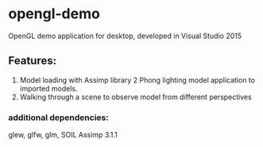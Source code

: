 # opengl-demo

OpenGL demo application for desktop, developed in Visual Studio 2015 

## Features:
1.	Model loading with Assimp library
2		Phong lighting model application to imported models.
3.	Walking through a scene to observe model from different perspectives

### additional dependencies:
glew,
glfw,
glm,
SOIL
Assimp 3.1.1